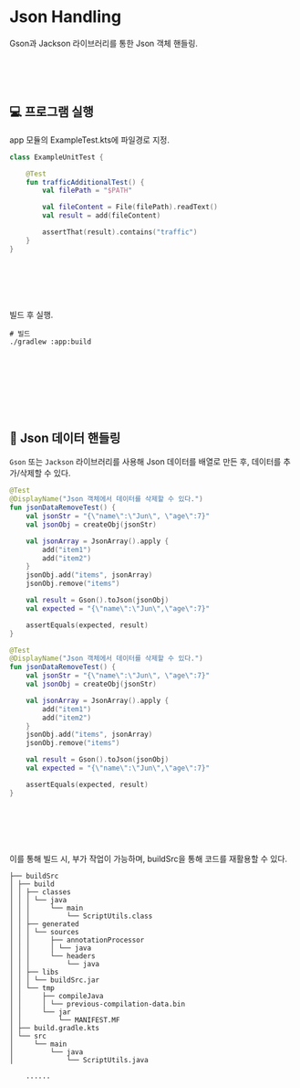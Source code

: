 # Json Handling

Gson과 Jackson 라이브러리를 통한 Json 객체 핸들링.

<br/>
<br/>
<br/>

## 💻 프로그램 실행

app 모듈의 ExampleTest.kts에 파일경로 지정.

````kotlin
class ExampleUnitTest {

    @Test
    fun trafficAdditionalTest() {
        val filePath = "$PATH"

        val fileContent = File(filePath).readText()
        val result = add(fileContent)

        assertThat(result).contains("traffic")
    }
}
````

<br>
<br>
<br>
<br>

빌드 후 실행.

```shell
# 빌드
./gradlew :app:build
```

<br>
<br>
<br>
<br>
<br>
<br>

## 📝 Json 데이터 핸들링

`Gson` 또는 `Jackson` 라이브러리를 사용해 Json 데이터를 배열로 만든 후, 데이터를 추가/삭제할 수 있다. 

```kotlin
@Test
@DisplayName("Json 객체에서 데이터를 삭제할 수 있다.")
fun jsonDataRemoveTest() {
    val jsonStr = "{\"name\":\"Jun\", \"age\":7}"
    val jsonObj = createObj(jsonStr)

    val jsonArray = JsonArray().apply {
        add("item1")
        add("item2")
    }
    jsonObj.add("items", jsonArray)
    jsonObj.remove("items")

    val result = Gson().toJson(jsonObj)
    val expected = "{\"name\":\"Jun\",\"age\":7}"

    assertEquals(expected, result)
}
```

```kotlin
@Test
@DisplayName("Json 객체에서 데이터를 삭제할 수 있다.")
fun jsonDataRemoveTest() {
    val jsonStr = "{\"name\":\"Jun\", \"age\":7}"
    val jsonObj = createObj(jsonStr)

    val jsonArray = JsonArray().apply {
        add("item1")
        add("item2")
    }
    jsonObj.add("items", jsonArray)
    jsonObj.remove("items")

    val result = Gson().toJson(jsonObj)
    val expected = "{\"name\":\"Jun\",\"age\":7}"

    assertEquals(expected, result)
}
```

<br>
<br>
<br>
<br>

이를 통해 빌드 시, 부가 작업이 가능하며, buildSrc을 통해 코드를 재활용할 수 있다.

```shell
├── buildSrc
│ ├── build
│ │ ├── classes
│ │ │ └── java
│ │ │     └── main
│ │ │         └── ScriptUtils.class
│ │ ├── generated
│ │ │ └── sources
│ │ │     ├── annotationProcessor
│ │ │     │ └── java
│ │ │     └── headers
│ │ │         └── java
│ │ ├── libs
│ │ │ └── buildSrc.jar
│ │ └── tmp
│ │     ├── compileJava
│ │     │ └── previous-compilation-data.bin
│ │     └── jar
│ │         └── MANIFEST.MF
│ ├── build.gradle.kts
│ └── src
│     └── main
│         └── java
│             └── ScriptUtils.java

    ......
    
```
